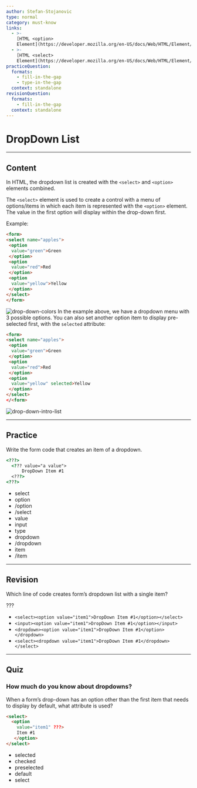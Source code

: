 ```yaml
---
author: Stefan-Stojanovic
type: normal
category: must-know
links:
  - >-
    [HTML <option>
    Element](https://developer.mozilla.org/en-US/docs/Web/HTML/Element/option){documentation}
  - >-
    [HTML <select>
    Element](https://developer.mozilla.org/en-US/docs/Web/HTML/Element/select){documentation}
practiceQuestion:
  formats:
    - fill-in-the-gap
    - type-in-the-gap
  context: standalone
revisionQuestion:
  formats:
    - fill-in-the-gap
  context: standalone
---
```


# DropDown List


---

## Content

In HTML, the dropdown list is created with the `<select>` and `<option>` elements combined.

The `<select>` element is used to create a control with a menu of options/items in which each item is represented with the `<option>` element. The value in the first option will display within the drop-down first.

Example:

```html
<form>
<select name="apples">
 <option
  value="green">Green
 </option>
 <option
  value="red">Red
 </option>
 <option
  value="yellow">Yellow
 </option>
</select>
</form>
```

![drop-down-colors](https://img.enkipro.com/52f8da1e618f5913e61fb77261132738.png)
In the example above, we have a dropdown menu with 3 possible options.
You can also set another option item to display pre-selected first, with the `selected` attribute:

```html
<form>
<select name="apples">
 <option
  value="green">Green
 </option>
 <option
  value="red">Red
 </option>
 <option
  value="yellow" selected>Yellow
 </option>
</select>
</<form>
```

![drop-down-intro-list](https://img.enkipro.com/d3402e07e88639795e1e7908586da605.png)

---

## Practice

Write the form code that creates an item of a dropdown.

```html
<???>
  <??? value="a value">
      DropDown Item #1
  <???>
<???>
```

- select
- option
- /option
- /select
- value
- input
- type
- dropdown
- /dropdown
- item
- /item


---

## Revision

Which line of code creates form’s dropdown list with a single item?

???

- `<select><option value="item1">DropDown Item #1</option></select>`
- `<input><option value="item1">DropDown Item #1</option></input>`
- `<dropdown><option value="item1">DropDown Item #1</option></dropdown>`
- `<select><dropdown value="item1">DropDown Item #1</dropdown></select>`


---

## Quiz

### How much do you know about dropdowns?


When a form’s drop-down has an option other than the first item that needs to display by default, what attribute is used?

```html
<select>
  <option
    value="item1" ???>
    Item #1
   </option>
</select>
```

- selected
- checked
- preselected
- default
- select
